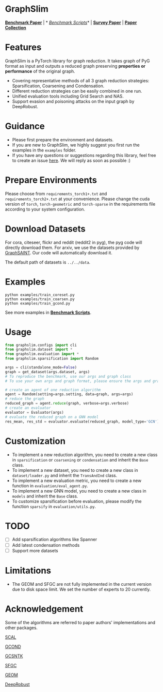 # GraphSlim

[//]: # (**[Documentation]&#40;https://graphslim.readthedocs.io/en/latest/&#41;**)

**[Benchmark Paper](https://arxiv.org/abs/2406.16715)** | *
*[Benchmark Scripts](https://github.com/Emory-Melody/GraphSlim/tree/main/benchmark)** |
**[Survey Paper](https://arxiv.org/pdf/2402.03358)** | **[Paper Collection](https://github.com/Emory-Melody/awesome-graph-reduction)**

# Features

GraphSlim is a PyTorch library for graph reduction. It takes graph of PyG format as input and outputs a reduced graph preserving **properties or performance** of the original graph.

* Covering representative methods of all 3 graph reduction strategies: Sparsification, Coarsening and Condensation.
* Different reduction strategies can be easily combined in one run.
* Unified evaluation tools including Grid Search and NAS.
* Support evasion and poisoning attacks on the input graph by DeepRobust.

# Guidance

* Please first prepare the environment and datasets.
* If you are new to GraphSlim, we highly suggest you first run the examples in the `examples` folder.
* If you have any questions or suggestions regarding this library, feel free to create an
  issue [here](https://github.com/Emory-Melody/GraphSlim/issues). We will reply as soon as possible :)

# Prepare Environments

Please choose from `requirements_torch1+.txt` and `requirements_torch2+.txt` at your convenience. 
Please change the cuda version of `torch`, `torch-geometric` and `torch-sparse` in the requirements file according to
your system configuration.

# Download Datasets

For cora, citeseer, flickr and reddit (reddit2 in pyg), the pyg code will directly download them.
For arxiv, we use the datasets provided by [GraphSAINT](https://github.com/GraphSAINT/GraphSAINT). Our code will automatically download it.

The default path of datasets is `../../data`.


[//]: # (# Installation)

[//]: # ()

[//]: # (## Install from pip)

[//]: # ()

[//]: # (```)

[//]: # (pip install graphslim)

[//]: # (```)

# Examples

```
python examples/train_coreset.py
python examples/train_coarsen.py
python examples/train_gcond.py
```

See more examples in **[Benchmark Scripts](https://github.com/Emory-Melody/GraphSlim/tree/main/benchmark)**.
# Usage

```python
from graphslim.configs import cli
from graphslim.dataset import *
from graphslim.evaluation import *
from graphslim.sparsification import Random

args = cli(standalone_mode=False)
graph = get_dataset(args.dataset, args)
# To reproduce the benchmark, use our args and graph class
# To use your own args and graph format, please ensure the args and graph class has the required attributes

# create an agent of one reduction algorithm
agent = Random(setting=args.setting, data=graph, args=args)
# reduce the graph 
reduced_graph = agent.reduce(graph, verbose=args.verbose)
# create an evaluator
evaluator = Evaluator(args)
# evaluate the reduced graph on a GNN model
res_mean, res_std = evaluator.evaluate(reduced_graph, model_type='GCN')
```

# Customization

* To implement a new reduction algorithm, you need to create a new class in `sparsification` or `coarsening`
  or `condensation` and inherit the `Base` class.
* To implement a new dataset, you need to create a new class in `dataset/loader.py` and inherit the `TransAndInd` class.
* To implement a new evaluation metric, you need to create a new function in `evaluation/eval_agent.py`.
* To implement a new GNN model, you need to create a new class in `models` and inherit the `Base` class.
* To customize sparsification before evaluation, please modify the function `sparsify` in `evaluation/utils.py`.

# TODO

- [ ] Add sparsification algorithms like Spanner
- [ ] Add latest condensation methods
- [ ] Support more datasets

# Limitations

* The GEOM and SFGC are not fully implemented in the current version due to disk space limit. We set the number of
  experts to 20 currently.

# Acknowledgement

Some of the algorithms are referred to paper authors' implementations and other packages.

[SCAL](https://github.com/szzhang17/Scaling-Up-Graph-Neural-Networks-Via-Graph-Coarsening)

[GCOND](https://github.com/ChandlerBang/GCond)

[GCSNTK](https://github.com/WANGLin0126/GCSNTK)

[SFGC](https://github.com/Amanda-Zheng/SFGC)

[GEOM](https://github.com/NUS-HPC-AI-Lab/GEOM/tree/main)

[DeepRobust](https://github.com/DSE-MSU/DeepRobust)

